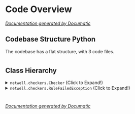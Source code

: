 # Code Overview

[_Documentation generated by Documatic_](https://www.documatic.com)

<!---Documatic-section-Codebase Structure Python-start--->
## Codebase Structure Python

The codebase has a flat structure, with 3 code files.

# #
<!---Documatic-section-Codebase Structure Python-end--->

<!---Documatic-section-Class Hierarchy-start--->
## Class Hierarchy

<!---Documatic-block-netwell.checkers.Checker-start--->
<details>
	<summary><code>netwell.checkers.Checker</code> (Click to Expand!)</summary>

* netwell.checkers.DNS
* netwell.checkers.Path
* netwell.checkers.Port
* netwell.checkers.Repo
* netwell.checkers.URL
</details>
<!---Documatic-block-netwell.checkers.Checker-end--->

<!---Documatic-block-netwell.checkers.RuleFailedException-start--->
<details>
	<summary><code>netwell.checkers.RuleFailedException</code> (Click to Expand!)</summary>

* netwell.checkers.RuleFailedException
</details>
<!---Documatic-block-netwell.checkers.RuleFailedException-end--->

# #
<!---Documatic-section-Class Hierarchy-end--->

[_Documentation generated by Documatic_](https://www.documatic.com)